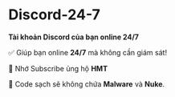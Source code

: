 # Discord-24-7
**Tài khoản Discord của bạn online 24/7**

✅ Giúp bạn online **24/7** mà không cần giám sát!

🔔 Nhớ Subscribe ủng hộ **HMT**

💾 Code sạch sẽ không chứa **Malware** và **Nuke**.


